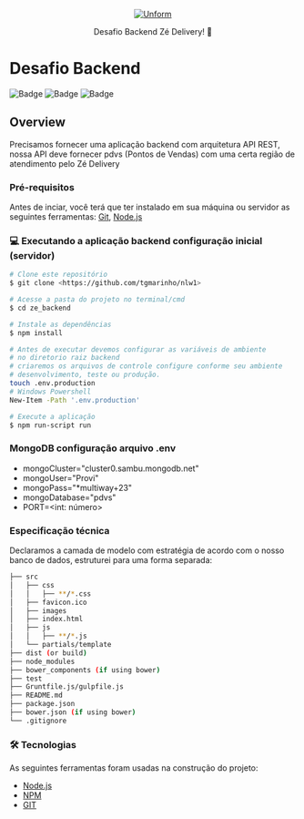 
<p align="center">
  <a href="https://unform.dev">
    <img src="http://catalisi.com.br/wp-content/uploads/2020/10/catalisi-cerveja-ze-delivery-expansao-ambev-brasil.jpg" alt="Unform" />
  </a>
</p>

<p align="center">Desafio Backend Zé Delivery! 🚀</p>



# Desafio Backend
![Badge](https://img.shields.io/static/v1?label=License&message=MIT&color=green&style=plastic)
![Badge](https://img.shields.io/static/v1?label=Node&message=14&color=yellow&style=plastic)
![Badge](https://img.shields.io/static/v1?label=Mongodb&message=14&color=greenw&style=plastic)

## Overview
Precisamos fornecer uma aplicação backend com arquitetura API REST, nossa API deve fornecer pdvs (Pontos de Vendas) com uma certa região de atendimento pelo Zé Delivery


### Pré-requisitos

Antes de inciar, você terá que ter instalado em sua máquina ou servidor as seguintes ferramentas:
[Git](https://git-scm.com), [Node.js](https://nodejs.org/en/)

### :computer: Executando a aplicação backend configuração inicial (servidor)

```bash
# Clone este repositório
$ git clone <https://github.com/tgmarinho/nlw1>

# Acesse a pasta do projeto no terminal/cmd
$ cd ze_backend

# Instale as dependências
$ npm install

# Antes de executar devemos configurar as variáveis de ambiente
# no diretorio raiz backend
# criaremos os arquivos de controle configure conforme seu ambiente
# desenvolvimento, teste ou produção.
touch .env.production
# Windows Powershell
New-Item -Path '.env.production'

# Execute a aplicação
$ npm run-script run
```

### MongoDB configuração arquivo .env

* mongoCluster="cluster0.sambu.mongodb.net"
* mongoUser="Provi"
* mongoPass="*multiway+23"
* mongoDatabase="pdvs"
* PORT=<int: número>

### Especificação técnica

<p> Declaramos a camada de modelo com estratégia de acordo com o nosso banco de dados, estruturei para uma forma separada:

```bash
├── src
│   ├── css
│   │   ├── **/*.css
│   ├── favicon.ico
│   ├── images
│   ├── index.html
│   ├── js
│   │   ├── **/*.js
│   └── partials/template
├── dist (or build)
├── node_modules
├── bower_components (if using bower)
├── test
├── Gruntfile.js/gulpfile.js
├── README.md
├── package.json
├── bower.json (if using bower)
└── .gitignore
```

### 🛠 Tecnologias

As seguintes ferramentas foram usadas na construção do projeto:

- [Node.js](https://nodejs.org/en/)
- [NPM](https://www.npmjs.com/get-npm)
- [GIT](https://git-scm.com/book/en/v2/Getting-Started-Installing-Git)

